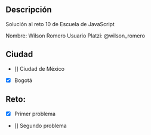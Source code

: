 ## Descripción

Solución al reto 10 de Escuela de JavaScript

Nombre: Wilson Romero
Usuario Platzi: @wilson_romero

## Ciudad

- [] Ciudad de México
- [x] Bogotá

## Reto:

- [x] Primer problema
- [] Segundo problema
